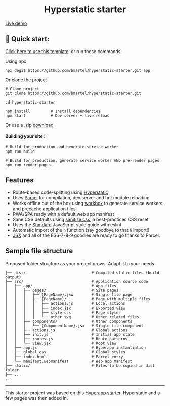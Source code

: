 <h1 align="center">
  Hyperstatic starter
</h1>

[Live demo](https://hyperstatic-starter.netlify.com/)


## 🚀 Quick start: 
[Click here to use this template](https://github.com/bmartel/hyperstatic-starter/generate), or run these commands:  


Using npx

```
npx degit https://github.com/bmartel/hyperstatic-starter.git app
```


Or clone the project

```
# Clone project
git clone https://github.com/bmartel/hyperstatic-starter.git

cd hyperstatic-starter

npm install         # Install dependencies
npm start           # Dev server + live reload
```

Or use a [.zip download](https://github.com/bmartel/hyperstatic-starter/archive/master.zip)  


#### Building your site : 
```
# Build for production and generate service worker
npm run build

# Build for production, generate service worker AND pre-render pages
npm run render-pages
```

## Features
- Route-based code-splitting using [Hyperstatic](https://hyperstatic.dev/)  
- Uses [Parcel](https://parceljs.org/) for compilation, dev server and hot module reloading  
- Works offline out of the box using [workbox](https://developers.google.com/web/tools/workbox/) to generate service workers and precache application files  
- PWA/SPA ready with a default web app manifest  
- Sane CSS defaults using [sanitize.css](https://csstools.github.io/sanitize.css/), a best-practices CSS reset  
- Uses the [Standard](https://standardjs.com/) JavaScript style guide with eslint  
-  Automatic import of the `h` function (say goodbye to that `h` import!)  
- [JSX](https://reactjs.org/docs/introducing-jsx.html) and all of the ES6-7-8-9 goodies are ready to go thanks to Parcel.  


## Sample file structure
Proposed folder structure as your project grows. Adapt it to your needs.  

```
├── dist/                             # Compiled static files (build output)
├── src/                              # Application source code
│   ├── app/                          # App files
│   │   ├── pages/                    # Site pages
│   │   │   ├── {PageName}.jsx        # Single file page
│   │   │   ├── {PageName}/           # Page with multiple files
│   │   │   │   ├── actions.js        # Local actions
│   │   │   │   ├── index.jsx         # Exported view
│   │   │   │   ├── style.css         # Page styles
│   │   │   │   └── other.svg         # Other related files
│   │   ├── components/               # Other components
│   │   │   └── {ComponentName}.jsx   # Single file component
│   │   ├── actions.js                # Global actions
│   │   ├── init.js                   # Initial app state
│   │   ├── routes.js                 # Route patterns
│   │   └── view.jsx                  # Root view
│   ├── app.js                        # Hyperapp instantiation
│   ├── global.css                    # Global styles
│   ├── index.html                    # Parcel entry
│   └── manifest.webmanifest          # Web app manifest
├── static/                           # Files to be copied in dist folder
├── ...
...
```



---  




This starter project was based on this [Hyperapp starter](https://github.com/bmartel/hyperapp-starter). Hyperstatic and a few pages was then added in.


